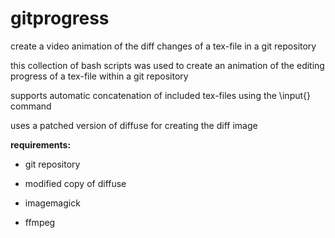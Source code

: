 # gitprogress
create a video animation of the diff changes of a tex-file in a git repository

this collection of bash scripts was used to create an animation of the editing progress of a tex-file within a git repository

supports automatic concatenation of included tex-files using the \input{} command

uses a patched version of diffuse for creating the diff image

**requirements:**

* git repository

* modified copy of diffuse

* imagemagick

* ffmpeg
